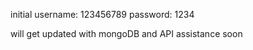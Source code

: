 initial username: 123456789
password: 1234

will get updated with mongoDB and API assistance soon 


